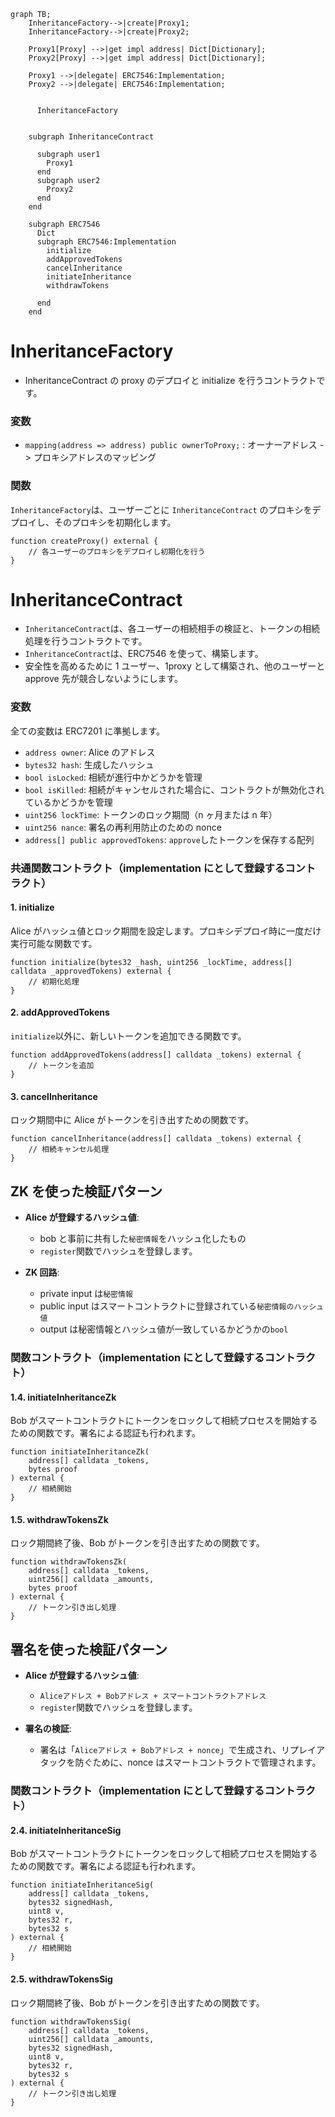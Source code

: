 

```mermaid
graph TB;
    InheritanceFactory-->|create|Proxy1;
    InheritanceFactory-->|create|Proxy2;

    Proxy1[Proxy] -->|get impl address| Dict[Dictionary];
    Proxy2[Proxy] -->|get impl address| Dict[Dictionary];

    Proxy1 -->|delegate| ERC7546:Implementation;
    Proxy2 -->|delegate| ERC7546:Implementation;


      InheritanceFactory 


    subgraph InheritanceContract

      subgraph user1
        Proxy1
      end
      subgraph user2
        Proxy2
      end
    end

    subgraph ERC7546
      Dict
      subgraph ERC7546:Implementation
        initialize 
        addApprovedTokens
        cancelInheritance
        initiateInheritance
        withdrawTokens

      end
    end

```

# **InheritanceFactory**

- InheritanceContract の proxy のデプロイと initialize を行うコントラクトです。

### 変数

- `mapping(address => address) public ownerToProxy;` : オーナーアドレス -> プロキシアドレスのマッピング

### 関数

`InheritanceFactory`は、ユーザーごとに `InheritanceContract` のプロキシをデプロイし、そのプロキシを初期化します。

```solidity
function createProxy() external {
    // 各ユーザーのプロキシをデプロイし初期化を行う
}
```

# **InheritanceContract**

- `InheritanceContract`は、各ユーザーの相続相手の検証と、トークンの相続処理を行うコントラクトです。
- `InheritanceContract`は、ERC7546 を使って、構築します。
- 安全性を高めるために 1 ユーザー、1proxy として構築され、他のユーザーと approve 先が競合しないようにします。

### 変数

全ての変数は ERC7201 に準拠します。

- `address owner`: Alice のアドレス
- `bytes32 hash`: 生成したハッシュ
- `bool isLocked`: 相続が進行中かどうかを管理
- `bool isKilled`: 相続がキャンセルされた場合に、コントラクトが無効化されているかどうかを管理
- `uint256 lockTime`: トークンのロック期間（n ヶ月または n 年）
- `uint256 nance`: 署名の再利用防止のための nonce
- `address[] public approvedTokens`: `approve`したトークンを保存する配列

### 共通関数コントラクト（implementation にとして登録するコントラクト）

#### 1. **initialize**

Alice がハッシュ値とロック期間を設定します。プロキシデプロイ時に一度だけ実行可能な関数です。

```solidity
function initialize(bytes32 _hash, uint256 _lockTime, address[] calldata _approvedTokens) external {
    // 初期化処理
}
```

#### 2. **addApprovedTokens**

`initialize`以外に、新しいトークンを追加できる関数です。

```solidity
function addApprovedTokens(address[] calldata _tokens) external {
    // トークンを追加
}
```

#### 3. **cancelInheritance**

ロック期間中に Alice がトークンを引き出すための関数です。

```solidity
function cancelInheritance(address[] calldata _tokens) external {
    // 相続キャンセル処理
}
```

## ZK を使った検証パターン

- **Alice が登録するハッシュ値**:

  - bob と事前に共有した`秘密情報`をハッシュ化したもの
  - `register`関数でハッシュを登録します。

- **ZK 回路**:
  - private input は`秘密情報`
  - public input はスマートコントラクトに登録されている`秘密情報のハッシュ値`
  - output は秘密情報とハッシュ値が一致しているかどうかの`bool`

### 関数コントラクト（implementation にとして登録するコントラクト）

#### 1.4. **initiateInheritanceZk**

Bob がスマートコントラクトにトークンをロックして相続プロセスを開始するための関数です。署名による認証も行われます。

```solidity
function initiateInheritanceZk(
    address[] calldata _tokens,
    bytes proof
) external {
    // 相続開始
}
```

#### 1.5. **withdrawTokensZk**

ロック期間終了後、Bob がトークンを引き出すための関数です。

```solidity
function withdrawTokensZk(
    address[] calldata _tokens,
    uint256[] calldata _amounts,
    bytes proof
) external {
    // トークン引き出し処理
}
```

## 署名を使った検証パターン

- **Alice が登録するハッシュ値**:

  - `Aliceアドレス + Bobアドレス + スマートコントラクトアドレス`
  - `register`関数でハッシュを登録します。

- **署名の検証**:
  - 署名は「`Aliceアドレス + Bobアドレス + nonce`」で生成され、リプレイアタックを防ぐために、nonce はスマートコントラクトで管理されます。

### 関数コントラクト（implementation にとして登録するコントラクト）

#### 2.4. **initiateInheritanceSig**

Bob がスマートコントラクトにトークンをロックして相続プロセスを開始するための関数です。署名による認証も行われます。

```solidity
function initiateInheritanceSig(
    address[] calldata _tokens,
    bytes32 signedHash,
    uint8 v,
    bytes32 r,
    bytes32 s
) external {
    // 相続開始
}
```

#### 2.5. **withdrawTokensSig**

ロック期間終了後、Bob がトークンを引き出すための関数です。

```solidity
function withdrawTokensSig(
    address[] calldata _tokens,
    uint256[] calldata _amounts,
    bytes32 signedHash,
    uint8 v,
    bytes32 r,
    bytes32 s
) external {
    // トークン引き出し処理
}
```
